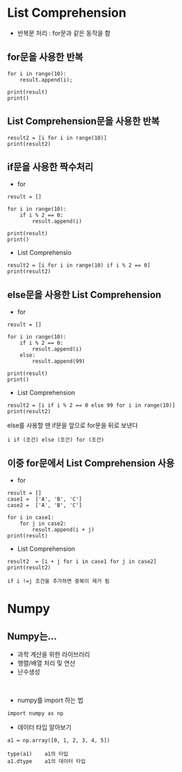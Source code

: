 # List Comprehension

- 반복문 처리 : for문과 같은 동작을 함

## for문을 사용한 반복

```
for i in range(10):
	result.append(i);

print(result)
print()
```

## List Comprehension문을 사용한 반복

```
result2 = [i for i in range(10)]
print(result2)
```

## if문을 사용한 짝수처리

- for
```
result = []

for i in range(10):
    if i % 2 == 0:
        result.append(i)

print(result)
print()
```
- List Comprehensio

```
result2 = [i for i in range(10) if i % 2 == 0]
print(result2)
```

## else문을 사용한 List Comprehension


- for
```
result = []

for i in range(10):
    if i % 2 == 0:
        result.append(i)
    else:
        result.append(99)
        
print(result)
print()
```

- List Comprehension
```
result2 = [i if i % 2 == 0 else 99 for i in range(10)]
print(result2)
```
else를 사용할 땐 if문을 앞으로 for문을 뒤로 보낸다
```
i if (조건) else (조건) for (조건)
```

## 이중 for문에서 List Comprehension 사용

- for
```
result = []
case1 =  ['A', 'B', 'C']
case2 =  ['A', 'B', 'C']

for i in case1:
    for j in case2:
        result.append(i + j)
print(result)
```
- List Comprehension
```
result2  = [i + j for i in case1 for j in case2]
print(result2)

if i !=j 조건을 추가하면 중복이 제거 됨
```
# Numpy
## Numpy는...
- 과학 계산을 위한 라이브러리
- 행렬/배열 처리 및 연산
- 난수생성

<br/>

- numpy를 import 하는 법
```
import numpy as np
```
- 데이터 타입 알아보기
```
a1 = np.array([0, 1, 2, 3, 4, 5])

type(a1)	a1의 타입
a1.dtype	a1의 데이터 타입
```



